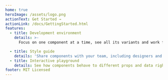 ```yaml
---
home: true
heroImage: /assets/logo.png
actionText: Get Started →
actionLink: /docs/GettingStarted.html
features:
  - title: Development environment
    details: >-
      Focus on one component at a time, see all its variants and work faster with hot reload

  - title: Style guide
    details: 'Share components with your team, including designers and developers'
  - title: Interactive playground
    details: See how components behave to different props and data right in the browser
footer: MIT Licensed
---
```

